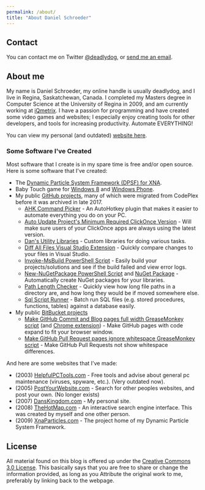```yaml
---
permalink: /about/
title: "About Daniel Schroeder"
---
```


## Contact

You can contact me on Twitter [@deadlydog](https://twitter.com/deadlydog), or [send me an email](mailto:deadlydog@hotmail.com).

## About me

My name is Daniel Schroeder, my online handle is usually deadlydog, and I live in Regina, Saskatchewan, Canada. I completed my Masters degree in Computer Science at the University of Regina in 2009, and am currently working at [iQmetrix](http://www.iqmetrix.com/). I have a passion for programming and have created some video games and websites; I especially enjoy creating tools for other developers, and tools for increasing productivity. Automate EVERYTHING!

You can view my personal (and outdated) [website here](http://www.danskingdom.com).

### Some Software I've Created

Most software that I create is in my spare time is free and/or open source. Here is some software that I've created:

- The [Dynamic Particle System Framework (DPSF) for XNA](http://xnaparticles.com).
- Baby Touch game for [Windows 8](http://www.google.com/url?sa=t&rct=j&q=&esrc=s&source=web&cd=3&ved=0CCwQFjAC&url=http%3A%2F%2Fapps.microsoft.com%2Fwindows%2Fen-us%2Fapp%2Fbaby-touch%2F7bfc0cab-bdf4-4aea-b1a1-c734488c4c76&ei=GShZVa3rKYzSoASMjYP4Ag&usg=AFQjCNEN54mP2heSv2VTe3NISrxZoakdfw&sig2=oct4RmvJ-ysK6-exwuUc_w&bvm=bv.93564037,d.cGU&cad=rja) and [Windows Phone](https://www.windowsphone.com/en-ca/store/app/baby-touch/c290b92c-ef4c-404b-b851-56800fbbbf09).
- My public [GitHub projects](https://github.com/deadlydog), many of which were migrated from CodePlex before it was archived in late 2017.
  - [AHK Command Picker](https://github.com/deadlydog/AHKCommandPicker) - An AutoHotkey plugin that makes it easier to automate everything you do on your PC.
  - [Auto Update Project's Minimum Required ClickOnce Version](https://github.com/deadlydog/AutoUpdateProjectsMinimumRequiredClickOnceVersion) - Will make sure users of your ClickOnce apps are always using the latest version.
  - [Dan's Utility Libraries](https://github.com/deadlydog/DansUtilityLibraries) - Custom libraries for doing various tasks.
  - [Diff All Files Visual Studio Extension](https://github.com/deadlydog/VS.DiffAllFiles) - Quickly compare changes to your files in Visual Studio.
  - [Invoke-MsBuild PowerShell Script](https://github.com/deadlydog/Invoke-MsBuild) - Easily build your projects/solutions and see if the build failed and view error logs.
  - [New-NuGetPackage PowerShell Script](https://github.com/deadlydog/New-NuGetPackage) and [NuGet Package](https://www.nuget.org/packages/CreateNewNuGetPackageFromProjectAfterEachBuild/) - Automatically create NuGet packages for your libraries.
  - [Path Length Checker](https://github.com/deadlydog/PathLengthChecker) - Quickly view how long file paths in a directory are, and how long they would be if moved somewhere else.
  - [Sql Script Runner](https://github.com/deadlydog/SqlScriptRunner) - Batch run SQL files (e.g. stored procedures, functions, tables) against a database easily.
- My public [BitBucket projects](https://bitbucket.org/deadlydog)
  - [Make GitHub Commit and Blog pages full width GreaseMonkey script](https://greasyfork.org/scripts/1711-make-github-pull-request-commit-and-blob-pages-full-width) (and [Chrome extension](https://chrome.google.com/webstore/detail/make-github-pages-full-wi/dfpgjcidmobcpaoolhgchdcmdgenbaoa)) - Make GitHub pages with code expand to fit your browser window.
  - [Make GitHub Pull Request pages ignore whitespace GreaseMonkey script](https://greasyfork.org/scripts/1712-reload-github-pull-request-diff-page-to-ignore-whitespace) - Make GitHub Pull Requests not show whitespace differences.

And here are some websites that I've made:

- (2003) [HelpfulPCTools.com](http://www.helpfulpctools.com/) - Free tools and advise about general pc maintenance (viruses, spyware, etc.). (Very outdated now).
- (2005) [PostYourWebsite.com](http://www.postyourwebsite.com/) - Search for other peoples websites, and post your own. (No longer exists)
- (2007) [DansKingdom.com](http://danskingdom.com/) - My personal site.
- (2008) [TheHotMap.com](http://www.thehotmap.com/) - An interactive search engine interface. This was created by myself and one other person.
- (2009) [XnaParticles.com](http://www.xnaparticles.com/) - The project home of my Dynamic Particle System Framework.

## License

All material found on this blog is offered up under the [Creative Commons 3.0 License](http://creativecommons.org/licenses/by/3.0/). This basically says that you are free to share or change the information provided, as long as you Attribute the original work to me, preferably by linking back to the webpage.
